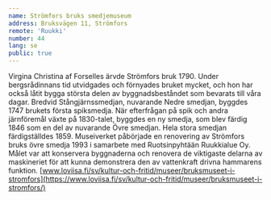 ```yaml
---
name: Strömfors bruks smedjemuseum
address: Bruksvägen 11, Strömfors
remote: 'Ruukki'
number: 44
lang: se
public: true
---
```

Virgina Christina af Forselles ärvde Strömfors bruk 1790. Under bergsrådinnans tid utvidgades och förnyades bruket mycket, och hon har också låtit bygga största delen av byggnadsbeståndet som bevarats till våra dagar. Bredvid Stångjärnssmedjan, nuvarande Nedre smedjan, byggdes 1747 brukets första spiksmedja. När efterfrågan på spik och andra järnföremål växte på 1830-talet, byggdes en ny smedja, som blev färdig 1846 som en del av nuvarande Övre smedjan. Hela stora smedjan färdigställdes 1859. Museiverket påbörjade en renovering av Strömfors bruks övre smedja 1993 i samarbete med Ruotsinpyhtään Ruukkialue Oy. Målet var att konservera byggnaderna och renovera de viktigaste delarna av maskineriet för att kunna demonstrera den av vattenkraft drivna hammarens funktion.
[www.loviisa.fi/sv/kultur-och-fritid/museer/bruksmuseet-i-stromfors](https://www.loviisa.fi/sv/kultur-och-fritid/museer/bruksmuseet-i-stromfors/)
